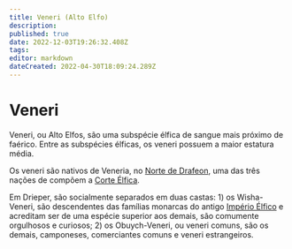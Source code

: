 ```yaml
---
title: Veneri (Alto Elfo)
description: 
published: true
date: 2022-12-03T19:26:32.408Z
tags: 
editor: markdown
dateCreated: 2022-04-30T18:09:24.289Z
---
```


<!-- SUBTITLE: Visão geral sobre Alto Elfo -->

# Veneri
Veneri, ou Alto Elfos, são uma subspécie élfica de sangue mais próximo de faérico. Entre as subspécies élficas, os veneri possuem a maior estatura média.

Os veneri são nativos de Veneria, no [Norte de Drafeon](/lugares/plano-material/drafeon/norte-de-drafeon), uma das três nações de compõem a [Corte Élfica](/faccoes/nacoes/corte-elfica).

Em Drieper, são socialmente separados em duas castas: 1) os Wisha-Veneri, são descendentes das famílias monarcas do antigo [Império Élfico](/linha-do-tempo) e acreditam ser de uma espécie superior aos demais, são comumente orgulhosos e curiosos; 2) os Obuych-Veneri, ou veneri comuns, são os demais, camponeses, comerciantes comuns e veneri estrangeiros.

